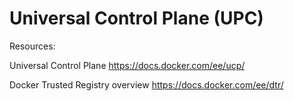 # Universal Control Plane (UPC)



Resources:

Universal Control Plane
https://docs.docker.com/ee/ucp/

Docker Trusted Registry overview
https://docs.docker.com/ee/dtr/